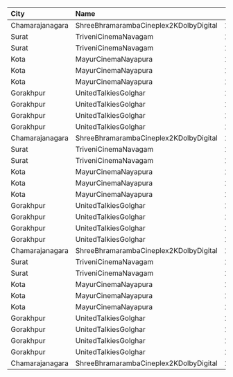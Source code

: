 | City            | Name                                   |  Time | Type     | Price | Capacity | Booked |
| :-------------- | :------------------------------------- | ----: | :------- | ----: | -------: | -----: |
| Chamarajanagara | ShreeBhramarambaCineplex2KDolbyDigital | 10:00 | Balcony  |  100₹ |      112 |     66 |
| Surat           | TriveniCinemaNavagam                   | 12:00 | Balcony  |   70₹ |       45 |     35 |
| Surat           | TriveniCinemaNavagam                   | 12:00 | Upper    |   60₹ |       80 |     60 |
| Kota            | MayurCinemaNayapura                    | 12:20 | Royal    |   70₹ |       10 |      0 |
| Kota            | MayurCinemaNayapura                    | 12:20 | Gold     |   70₹ |       65 |      0 |
| Kota            | MayurCinemaNayapura                    | 12:20 | Silver   |   40₹ |       55 |      0 |
| Gorakhpur       | UnitedTalkiesGolghar                   | 12:30 | Platinum |  110₹ |      100 |      0 |
| Gorakhpur       | UnitedTalkiesGolghar                   | 12:30 | Diamond  |   90₹ |      100 |      0 |
| Gorakhpur       | UnitedTalkiesGolghar                   | 12:30 | Gold     |   70₹ |      100 |      0 |
| Gorakhpur       | UnitedTalkiesGolghar                   | 12:30 | Silver   |   60₹ |      100 |      0 |
| Chamarajanagara | ShreeBhramarambaCineplex2KDolbyDigital | 13:00 | Balcony  |  100₹ |      112 |     66 |
| Surat           | TriveniCinemaNavagam                   | 15:00 | Balcony  |   70₹ |       45 |     35 |
| Surat           | TriveniCinemaNavagam                   | 15:00 | Upper    |   60₹ |       80 |     60 |
| Kota            | MayurCinemaNayapura                    | 15:20 | Royal    |   70₹ |       10 |      0 |
| Kota            | MayurCinemaNayapura                    | 15:20 | Gold     |   70₹ |       65 |      0 |
| Kota            | MayurCinemaNayapura                    | 15:20 | Silver   |   40₹ |       55 |      0 |
| Gorakhpur       | UnitedTalkiesGolghar                   | 15:30 | Platinum |  110₹ |      100 |      0 |
| Gorakhpur       | UnitedTalkiesGolghar                   | 15:30 | Diamond  |   90₹ |      100 |      0 |
| Gorakhpur       | UnitedTalkiesGolghar                   | 15:30 | Gold     |   70₹ |      100 |      0 |
| Gorakhpur       | UnitedTalkiesGolghar                   | 15:30 | Silver   |   60₹ |      100 |      0 |
| Chamarajanagara | ShreeBhramarambaCineplex2KDolbyDigital | 16:00 | Balcony  |  100₹ |      112 |     66 |
| Surat           | TriveniCinemaNavagam                   | 18:00 | Balcony  |   70₹ |       45 |     35 |
| Surat           | TriveniCinemaNavagam                   | 18:00 | Upper    |   60₹ |       80 |     60 |
| Kota            | MayurCinemaNayapura                    | 18:20 | Royal    |   70₹ |       10 |      0 |
| Kota            | MayurCinemaNayapura                    | 18:20 | Gold     |   70₹ |       65 |      0 |
| Kota            | MayurCinemaNayapura                    | 18:20 | Silver   |   40₹ |       55 |      0 |
| Gorakhpur       | UnitedTalkiesGolghar                   | 18:30 | Platinum |  110₹ |      100 |      0 |
| Gorakhpur       | UnitedTalkiesGolghar                   | 18:30 | Diamond  |   90₹ |      100 |      0 |
| Gorakhpur       | UnitedTalkiesGolghar                   | 18:30 | Gold     |   70₹ |      100 |      0 |
| Gorakhpur       | UnitedTalkiesGolghar                   | 18:30 | Silver   |   60₹ |      100 |      0 |
| Chamarajanagara | ShreeBhramarambaCineplex2KDolbyDigital | 19:00 | Balcony  |  100₹ |      112 |     66 |